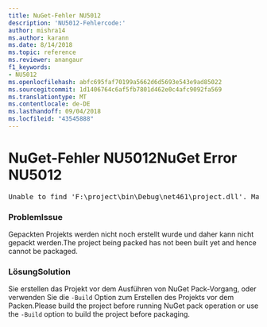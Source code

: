 ```yaml
---
title: NuGet-Fehler NU5012
description: 'NU5012-Fehlercode:'
author: mishra14
ms.author: karann
ms.date: 8/14/2018
ms.topic: reference
ms.reviewer: anangaur
f1_keywords:
- NU5012
ms.openlocfilehash: abfc695faf70199a5662d6d5693e543e9ad85022
ms.sourcegitcommit: 1d1406764c6af5fb7801d462e0c4afc9092fa569
ms.translationtype: MT
ms.contentlocale: de-DE
ms.lasthandoff: 09/04/2018
ms.locfileid: "43545888"
---
```

# <a name="nuget-error-nu5012"></a><span data-ttu-id="7dc61-103">NuGet-Fehler NU5012</span><span class="sxs-lookup"><span data-stu-id="7dc61-103">NuGet Error NU5012</span></span>
<pre>Unable to find 'F:\project\bin\Debug\net461\project.dll'. Make sure the project has been built.</pre>

### <a name="issue"></a><span data-ttu-id="7dc61-104">Problem</span><span class="sxs-lookup"><span data-stu-id="7dc61-104">Issue</span></span>

<span data-ttu-id="7dc61-105">Gepackten Projekts werden nicht noch erstellt wurde und daher kann nicht gepackt werden.</span><span class="sxs-lookup"><span data-stu-id="7dc61-105">The project being packed has not been built yet and hence cannot be packaged.</span></span>


### <a name="solution"></a><span data-ttu-id="7dc61-106">Lösung</span><span class="sxs-lookup"><span data-stu-id="7dc61-106">Solution</span></span>

<span data-ttu-id="7dc61-107">Sie erstellen das Projekt vor dem Ausführen von NuGet Pack-Vorgang, oder verwenden Sie die `-Build` Option zum Erstellen des Projekts vor dem Packen.</span><span class="sxs-lookup"><span data-stu-id="7dc61-107">Please build the project before running NuGet pack operation or use the `-Build` option to build the project before packaging.</span></span>

